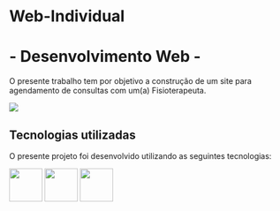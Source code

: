 # Web-Individual

<body>
    <h1>- Desenvolvimento Web  - </h1>
    <p>O presente trabalho tem por objetivo a construção de um site para agendamento de consultas com um(a) Fisioterapeuta.</p>
<img src="C:\Users\bianc\Pictures\Screenshots\Captura de tela 2023-11-06 235042.png">



  
</body>
    <h2>Tecnologias utilizadas</h2>
    <p>O presente projeto foi desenvolvido utilizando as seguintes tecnologias:</p>

<img src="https://img.shields.io/badge/React-20232A?style=for-the-badge&logo=react&logoColor=61DAFB" width="60" height="60">
  <img src="https://img.shields.io/badge/Vite-B73BFE?style=for-the-badge&logo=vite&logoColor=FFD62E"width="60" height="60">
        <img src="https://img.shields.io/badge/VSCode-0078D4?style=for-the-badge&logo=visual%20studio%20code&logoColor=white"width="60" height="60">
